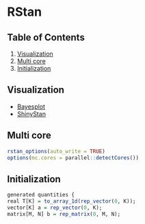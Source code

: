 # RStan

## Table of Contents
1. [Visualization](#visualization)
2. [Multi core](#multi-core)
3. [Initialization](#initialization)

## Visualization
* [Bayesplot](https://github.com/stan-dev/bayesplot)
* [ShinyStan](http://mc-stan.org/interfaces/shinystan)

## Multi core
```r
rstan_options(auto_write = TRUE)
options(mc.cores = parallel::detectCores())
```

## Initialization
```r
generated quantities {
real T[K] = to_array_1d(rep_vector(0, K));
vector[K] a = rep_vector(0, K);
matrix[M, N] b = rep_matrix(0, M, N);
```

